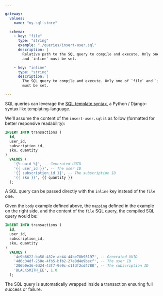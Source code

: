```yaml
---

gateway:
  values:
    name: "my-sql-store"

  schema:
    - key: "file"
      type: "string"
      example: "./queries/insert-user.sql"
      description: |
        Relative path to the SQL query to compile and execute. Only one of `file`
        and `inline` must be set.

    - key: "inline"
      type: "string"
      description: |
        The SQL query to compile and execute. Only one of `file` and `inline`
        must be set.

---
```


SQL queries can leverage the [SQL template syntax](/blacksmith/sqltemplate), a
Python / Django-syntax like templating-language.

We'll assume the content of the `insert-user.sql` is as follow (formatted for
better responsive readability):
```sql
INSERT INTO transactions (
  id,
  user_id,
  subscription_id,
  sku, quantity
)
  VALUES (
    '{% uuid %}', -- Generated UUID
    '{{ user_id }}', -- The user ID
    '{{ subscription_id }}', -- The subscription ID
    '{{ sku }}', {{ quantity }}
  );
```

A SQL query can be passed directly with the `inline` key instead of the `file`
one.

Given the `body` example defined above, the `mapping` defined in the example on
the right side, and the content of the `file` SQL query, the compiled SQL query
would be:
```sql
INSERT INTO transactions (
  id,
  user_id,
  subscription_id,
  sku, quantity
)
  VALUES (
    '4c9b6622-ba58-482e-ae44-44be78b93197', -- Generated UUID
    '4d6c34df-250e-4fb5-bfb2-27e8d4e9becf', -- The user ID
    '206b0e36-0d24-43f7-9e9c-c1fdf2cd4780', -- The subscription ID
    'BLACKSMITH_EE', 1.0
  );
```

The SQL query is automatically wrapped inside a transaction ensuring full success
or failure.
